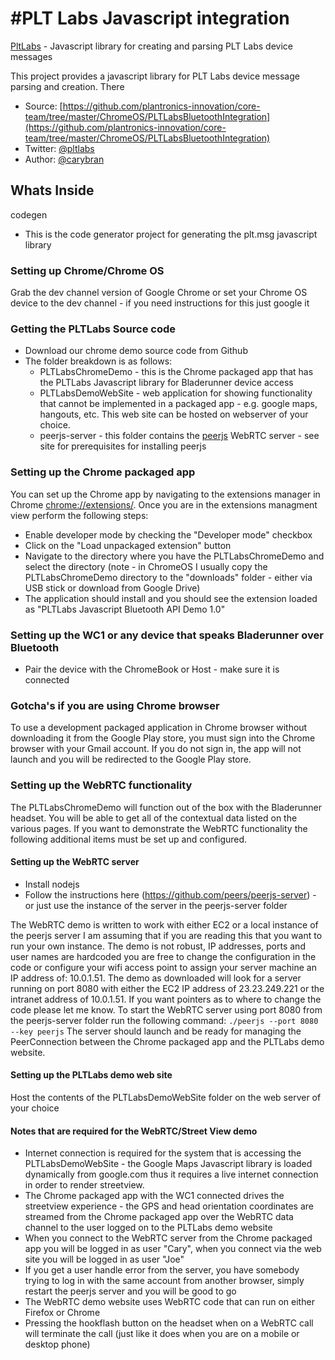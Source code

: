 #PLT Labs Javascript integration
=============
[PltLabs](http://pltlabs.com) - Javascript library for creating and parsing PLT Labs device messages  

This project provides a javascript library for PLT Labs device message parsing and creation.  There 

* Source: [https://github.com/plantronics-innovation/core-team/tree/master/ChromeOS/PLTLabsBluetoothIntegration](https://github.com/plantronics-innovation/core-team/tree/master/ChromeOS/PLTLabsBluetoothIntegration)
* Twitter: [@pltlabs](http://twitter.com/pltlabs)
* Author: [@carybran](http://twitter.com/carybran)


Whats Inside
----------
codegen
* This is the code generator project for generating the plt.msg javascript library

### Setting up Chrome/Chrome OS 
Grab the dev channel version of Google Chrome or set your Chrome OS device to the dev channel - if you need instructions for this just google it

### Getting the PLTLabs Source code
* Download our chrome demo source code from Github
* The folder breakdown is as follows:  
  * PLTLabsChromeDemo - this is the Chrome packaged app that has the PLTLabs Javascript library for Bladerunner device access
  * PLTLabsDemoWebSite - web application for showing functionality that cannot be implemented in a packaged app - e.g. google maps, hangouts, etc. This web site can be hosted on webserver of your choice.
  * peerjs-server - this folder contains the [peerjs](http://peerjs.com/) WebRTC server - see site for prerequisites for installing peerjs

### Setting up the Chrome packaged app
You can set up the Chrome app by navigating to the extensions manager in Chrome [chrome://extensions/](chrome://extensions/).
Once you are in the extensions managment view perform the following steps:
* Enable developer mode by checking the "Developer mode" checkbox
* Click on the "Load unpackaged extension" button
* Navigate to the directory where you have the PLTLabsChromeDemo and select the directory (note - in ChromeOS I usually copy the PLTLabsChromeDemo directory to the "downloads" folder - either via USB stick or download from Google Drive)
* The application should install and you should see the extension loaded as "PLTLabs Javascript Bluetooth API Demo 1.0"

### Setting up the WC1 or any device that speaks Bladerunner over Bluetooth
* Pair the device with the ChromeBook or Host - make sure it is connected

### Gotcha's if you are using Chrome browser
To use a development packaged application in Chrome browser without downloading it from the Google Play store, you must sign into the Chrome browser with your Gmail account.
If you do not sign in, the app will not launch and you will be redirected to the Google Play store.

### Setting up the WebRTC functionality
The PLTLabsChromeDemo will function out of the box with the Bladerunner headset.  You will be able to get all of the contextual data listed on the various pages.
If you want to demonstrate the WebRTC functionality the following additional items must be set up and configured.

#### Setting up the WebRTC server
* Install nodejs
* Follow the instructions here (https://github.com/peers/peerjs-server) - or just use the instance of the server in the peerjs-server folder

The WebRTC demo is written to work with either EC2 or a local instance of the peerjs server I am assuming that if you are reading this that you want to run your own instance.
The demo is not robust, IP addresses, ports and user names are hardcoded you are free to change the configuration in the code or configure your wifi access point to assign your server machine an IP address of: 10.0.1.51.
The demo as downloaded will look for a server running on port 8080 with either the EC2 IP address of 23.23.249.221 or the intranet address of 10.0.1.51.  If you want pointers as to where to change the code please let me know.
To start the WebRTC server using port 8080 from the peerjs-server folder run the following command:
`./peerjs --port 8080 --key peerjs`
The server should launch and be ready for managing the PeerConnection between the Chrome packaged app and the PLTLabs demo website.

#### Setting up the PLTLabs demo web site
Host the contents of the PLTLabsDemoWebSite folder on the web server of your choice

#### Notes that are required for the WebRTC/Street View demo
* Internet connection is required for the system that is accessing the PLTLabsDemoWebSite - the Google Maps Javascript library is loaded dynamically from google.com thus it requires a live internet connection in order to render streetview.
* The Chrome packaged app with the WC1 connected drives the streetview experience - the GPS and head orientation coordinates are streamed from the Chrome packaged app over the WebRTC data channel to the user logged on to the PLTLabs demo website
* When you connect to the WebRTC server from the Chrome packaged app you will be logged in as user "Cary", when you connect via the web site you will be logged in as user "Joe"
* If you get a user handle error from the server, you have somebody trying to log in with the same account from another browser, simply restart the peerjs server and you will be good to go
* The WebRTC demo website uses WebRTC code that can run on either Firefox or Chrome
* Pressing the hookflash button on the headset when on a WebRTC call will terminate the call (just like it does when you are on a mobile or desktop phone)